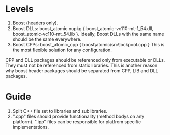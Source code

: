# Levels

1. Boost (headers only).
2. Boost DLLs: boost\_atomic.nupkg { boost\_atomic-vc110-mt-1\_54.dll, boost\_atomic-vc110-mt\_54.lib }. Ideally, Boost DLLs with the same name should be the same everywhere.
3. Boost CPPs: boost\_atomic\_cpp { boost\\atomic\\src\\lockpool.cpp }
   This is the most flexible solution for any configuration.

CPP and DLL packages should be referenced only from executable or DLLs. They must not be referenced from static libraries. This is another reason why boost header packages should be separated from CPP, LIB and DLL packages.

# Guide

1. Split C++ file set to libraries and sublibraries. 
2. ".cpp" files should provide functionality (method bodys on any platform). ".ipp" files can be responsible for platfrom specific 
   implementations.
